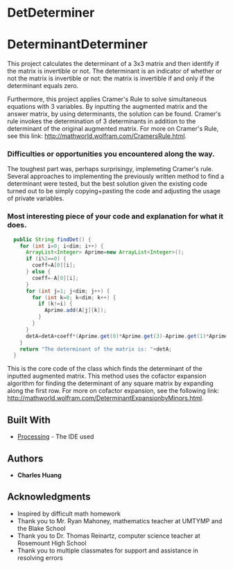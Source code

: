 # DetDeterminer

# DeterminantDeterminer

This project calculates the determinant of a 3x3 matrix and then identify if the matrix is invertible or not. The determinant is an indicator of whether or not the matrix is invertible or not: the matrix is invertible if and only if the determinant equals zero. 

Furthermore, this project applies Cramer's Rule to solve simultaneous equations with 3 variables. By inputting the augmented matrix and the answer matrix, by using determinants, the solution can be found. Cramer's rule invokes the determination of 3 determinants in addition to the determinant of the original augmented matrix. For more on Cramer's Rule, see this link: http://mathworld.wolfram.com/CramersRule.html.

### Difficulties or opportunities you encountered along the way.

The toughest part was, perhaps surprisingy, implemeting Cramer's rule. Several approaches to implementing the previously written method to find a determinant were tested, but the best solution given the existing code turned out to be simply copying+pasting the code and adjusting the usage of private variables.  

### Most interesting piece of your code and explanation for what it does.

```Java
  public String findDet() {
    for (int i=0; i<dim; i++) {
      ArrayList<Integer> Aprime=new ArrayList<Integer>();
      if (i%2==0) {
        coeff=A[0][i];
      } else {
        coeff=-A[0][i];
      }
      for (int j=1; j<dim; j++) {
        for (int k=0; k<dim; k++) {
          if (k!=i) {
            Aprime.add(A[j][k]);
          }
        }
      }
      detA=detA+coeff*(Aprime.get(0)*Aprime.get(3)-Aprime.get(1)*Aprime.get(2));
    }
    return "The determinant of the matrix is: "+detA;
  }
```
This is the core code of the class which finds the determinant of the inputted augmented matrix. This method uses the cofactor expansion algorithm for finding the determinant of any square matrix by expanding along the first row. For more on cofactor expansion, see the following link: http://mathworld.wolfram.com/DeterminantExpansionbyMinors.html.

## Built With

* [Processing](https://processing.org/) - The IDE used

## Authors

* **Charles Huang** 

## Acknowledgments

* Inspired by difficult math homework
* Thank you to Mr. Ryan Mahoney, mathematics teacher at UMTYMP and the Blake School
* Thank you to Dr. Thomas Reinartz, computer science teacher at Rosemount High School
* Thank you to multiple classmates for support and assistance in resolving errors
